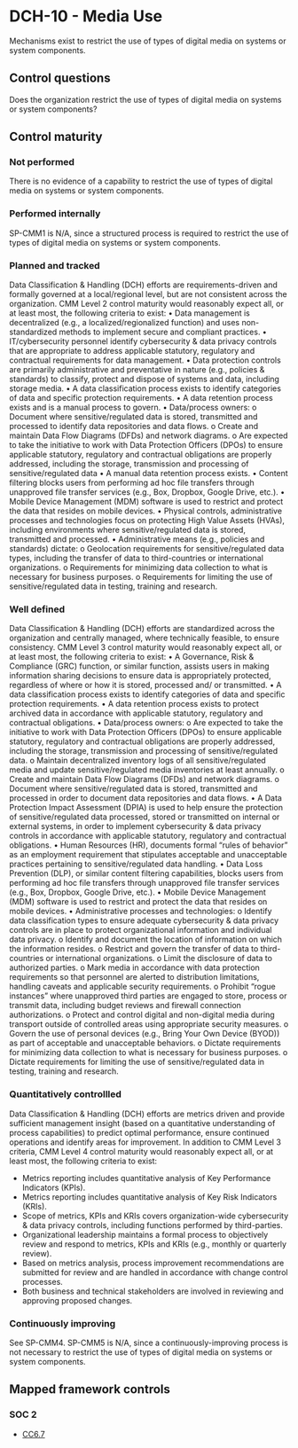 # DCH-10 - Media Use
Mechanisms exist to restrict the use of types of digital media on systems or system components. 
## Control questions
Does the organization restrict the use of types of digital media on systems or system components? 
## Control maturity
### Not performed
There is no evidence of a capability to restrict the use of types of digital media on systems or system components. 
### Performed internally
SP-CMM1 is N/A, since a structured process is required to restrict the use of types of digital media on systems or system components. 
### Planned and tracked
Data Classification & Handling (DCH) efforts are requirements-driven and formally governed at a local/regional level, but are not consistent across the organization. CMM Level 2 control maturity would reasonably expect all, or at least most, the following criteria to exist:
•	Data management is decentralized (e.g., a localized/regionalized function) and uses non-standardized methods to implement secure and compliant practices.
•	IT/cybersecurity personnel identify cybersecurity & data privacy controls that are appropriate to address applicable statutory, regulatory and contractual requirements for data management.
•	Data protection controls are primarily administrative and preventative in nature (e.g., policies & standards) to classify, protect and dispose of systems and data, including storage media.
•	A data classification process exists to identify categories of data and specific protection requirements.
•	A data retention process exists and is a manual process to govern.
•	Data/process owners:
o	Document where sensitive/regulated data is stored, transmitted and processed to identify data repositories and data flows.
o	Create and maintain Data Flow Diagrams (DFDs) and network diagrams.
o	Are expected to take the initiative to work with Data Protection Officers (DPOs) to ensure applicable statutory, regulatory and contractual obligations are properly addressed, including the storage, transmission and processing of sensitive/regulated data
•	A manual data retention process exists.
•	Content filtering blocks users from performing ad hoc file transfers through unapproved file transfer services (e.g., Box, Dropbox, Google Drive, etc.).
•	Mobile Device Management (MDM) software is used to restrict and protect the data that resides on mobile devices.
•	Physical controls, administrative processes and technologies focus on protecting High Value Assets (HVAs), including environments where sensitive/regulated data is stored, transmitted and processed.
•	Administrative means (e.g., policies and standards) dictate:
o	Geolocation requirements for sensitive/regulated data types, including the transfer of data to third-countries or international organizations.
o	Requirements for minimizing data collection to what is necessary for business purposes.
o	Requirements for limiting the use of sensitive/regulated data in testing, training and research.
### Well defined
Data Classification & Handling (DCH) efforts are standardized across the organization and centrally managed, where technically feasible, to ensure consistency. CMM Level 3 control maturity would reasonably expect all, or at least most, the following criteria to exist:
•	A Governance, Risk & Compliance (GRC) function, or similar function, assists users in making information sharing decisions to ensure data is appropriately protected, regardless of where or how it is stored, processed and/ or transmitted.
•	A data classification process exists to identify categories of data and specific protection requirements.
•	A data retention process exists to protect archived data in accordance with applicable statutory, regulatory and contractual obligations. 
•	Data/process owners:
o	Are expected to take the initiative to work with Data Protection Officers (DPOs) to ensure applicable statutory, regulatory and contractual obligations are properly addressed, including the storage, transmission and processing of sensitive/regulated data.
o	Maintain decentralized inventory logs of all sensitive/regulated media and update sensitive/regulated media inventories at least annually. 
o	Create and maintain Data Flow Diagrams (DFDs) and network diagrams.
o	Document where sensitive/regulated data is stored, transmitted and processed in order to document data repositories and data flows.
•	A Data Protection Impact Assessment (DPIA) is used to help ensure the protection of sensitive/regulated data processed, stored or transmitted on internal or external systems, in order to implement cybersecurity & data privacy controls in accordance with applicable statutory, regulatory and contractual obligations.
•	Human Resources (HR), documents formal “rules of behavior” as an employment requirement that stipulates acceptable and unacceptable practices pertaining to sensitive/regulated data handling.
•	Data Loss Prevention (DLP), or similar content filtering capabilities, blocks users from performing ad hoc file transfers through unapproved file transfer services (e.g., Box, Dropbox, Google Drive, etc.).
•	Mobile Device Management (MDM) software is used to restrict and protect the data that resides on mobile devices.
•	Administrative processes and technologies: 
o	Identify data classification types to ensure adequate cybersecurity & data privacy controls are in place to protect organizational information and individual data privacy.
o	Identify and document the location of information on which the information resides.
o	Restrict and govern the transfer of data to third-countries or international organizations.
o	Limit the disclosure of data to authorized parties. 
o	Mark media in accordance with data protection requirements so that personnel are alerted to distribution limitations, handling caveats and applicable security requirements. 
o	Prohibit “rogue instances” where unapproved third parties are engaged to store, process or transmit data, including budget reviews and firewall connection authorizations.
o	Protect and control digital and non-digital media during transport outside of controlled areas using appropriate security measures.
o	Govern the use of personal devices (e.g., Bring Your Own Device (BYOD)) as part of acceptable and unacceptable behaviors.
o	Dictate requirements for minimizing data collection to what is necessary for business purposes.
o	Dictate requirements for limiting the use of sensitive/regulated data in testing, training and research.
### Quantitatively controllled
Data Classification & Handling (DCH) efforts are metrics driven and provide sufficient management insight (based on a quantitative understanding of process capabilities) to predict optimal performance, ensure continued operations and identify areas for improvement. In addition to CMM Level 3 criteria, CMM Level 4 control maturity would reasonably expect all, or at least most, the following criteria to exist:
- 	Metrics reporting includes quantitative analysis of Key Performance Indicators (KPIs).
- 	Metrics reporting includes quantitative analysis of Key Risk Indicators (KRIs).
- 	Scope of metrics, KPIs and KRIs covers organization-wide cybersecurity & data privacy controls, including functions performed by third-parties.
- 	Organizational leadership maintains a formal process to objectively review and respond to metrics, KPIs and KRIs (e.g., monthly or quarterly review).
- 	Based on metrics analysis, process improvement recommendations are submitted for review and are handled in accordance with change control processes.
- 	Both business and technical stakeholders are involved in reviewing and approving proposed changes.
### Continuously improving
See SP-CMM4. SP-CMM5 is N/A, since a continuously-improving process is not necessary to restrict the use of types of digital media on systems or system components. 
## Mapped framework controls
### SOC 2
- [CC6.7](../soc2/cc67.md)